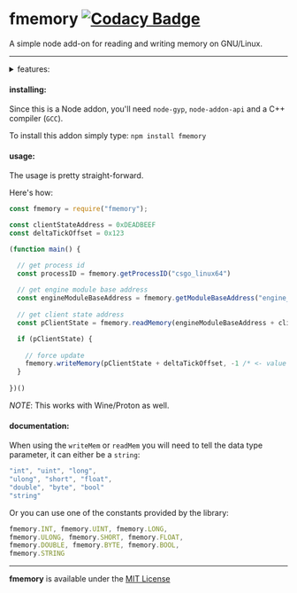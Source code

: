 # fmemory [![Codacy Badge](https://app.codacy.com/project/badge/Grade/ce5ae034b28843f08eb76d7103787946)](https://www.codacy.com/gh/otvv/fmemory/dashboard?utm_source=github.com&amp;utm_medium=referral&amp;utm_content=otvv/fmemory&amp;utm_campaign=Badge_Grade)
A simple node add-on for reading and writing memory on GNU/Linux.

***

<details>
<summary>features:</summary>

-   memory reading
-   memory writing
-   get process id through process name
-   get module base address through module name
-   get call address
-   get the absolute location of an address (get absolute address)

**todo:**

-   vector3d and vector2d support _(read, write)_
-   ability to call virtual functions
-   shellcode execution _(maybe)_

:construction: _more to come.._

</details>

<h4>installing:</h4>

Since this is a Node addon, you'll need `node-gyp`, `node-addon-api` and a C++ compiler (`GCC`).

To install this addon simply type: `npm install fmemory`

<h4>usage:</h4>

The usage is pretty straight-forward.

Here's how:

```javascript
const fmemory = require("fmemory");

const clientStateAddress = 0xDEADBEEF
const deltaTickOffset = 0x123

(function main() {

  // get process id
  const processID = fmemory.getProcessID("csgo_linux64")
  
  // get engine module base address
  const engineModuleBaseAddress = fmemory.getModuleBaseAddress("engine_client.so", processID)
  
  // get client state address
  const pClientState = fmemory.readMemory(engineModuleBaseAddress + clientStateAddress, fmemory.INT)

  if (pClientState) {
    
    // force update
    fmemory.writeMemory(pClientState + deltaTickOffset, -1 /* <- value */, fmemory.BYTE)
  } 
  
})()
```
_NOTE_: This works with Wine/Proton as well.

<h4>documentation:</h4>

When using the `writeMem` or `readMem` you will need to tell the data type parameter, it can either be a `string`:

```javascript
"int", "uint", "long",
"ulong", "short", "float",
"double", "byte", "bool"
"string"
```
Or you can use one of the constants provided by the library:

```javascript
fmemory.INT, fmemory.UINT, fmemory.LONG,
fmemory.ULONG, fmemory.SHORT, fmemory.FLOAT,
fmemory.DOUBLE, fmemory.BYTE, fmemory.BOOL,
fmemory.STRING
```

***

**fmemory** is available under the [MIT License](https://github.com/otvv/fmemory/blob/master/LICENSE)
